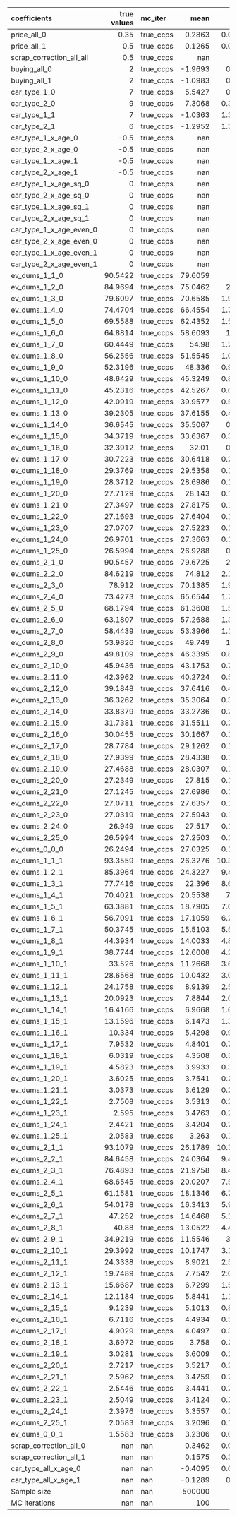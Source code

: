 | coefficients             |   true values | mc_iter   |        mean |      std |     p2.5 |    p97.5 |
|:-------------------------|--------------:|:----------|------------:|---------:|---------:|---------:|
| price_all_0              |        0.35   | true_ccps |      0.2863 |   0.0128 |   0.2629 |   0.3097 |
| price_all_1              |        0.5    | true_ccps |      0.1265 |   0.0567 |   0.0212 |   0.2275 |
| scrap_correction_all_all |        0.5    | true_ccps |    nan      | nan      | nan      | nan      |
| buying_all_0             |        2      | true_ccps |     -1.9693 |   0.009  |  -1.9856 |  -1.9498 |
| buying_all_1             |        2      | true_ccps |     -1.0983 |   0.101  |  -1.2849 |  -0.9063 |
| car_type_1_0             |        7      | true_ccps |      5.5427 |   0.338  |   4.9134 |   6.1582 |
| car_type_2_0             |        9      | true_ccps |      7.3068 |   0.3382 |   6.6924 |   7.9239 |
| car_type_1_1             |        7      | true_ccps |     -1.0363 |   1.3895 |  -3.5481 |   1.6117 |
| car_type_2_1             |        6      | true_ccps |     -1.2952 |   1.3133 |  -3.6987 |   1.0985 |
| car_type_1_x_age_0       |       -0.5    | true_ccps |    nan      | nan      | nan      | nan      |
| car_type_2_x_age_0       |       -0.5    | true_ccps |    nan      | nan      | nan      | nan      |
| car_type_1_x_age_1       |       -0.5    | true_ccps |    nan      | nan      | nan      | nan      |
| car_type_2_x_age_1       |       -0.5    | true_ccps |    nan      | nan      | nan      | nan      |
| car_type_1_x_age_sq_0    |        0      | true_ccps |    nan      | nan      | nan      | nan      |
| car_type_2_x_age_sq_0    |        0      | true_ccps |    nan      | nan      | nan      | nan      |
| car_type_1_x_age_sq_1    |        0      | true_ccps |    nan      | nan      | nan      | nan      |
| car_type_2_x_age_sq_1    |        0      | true_ccps |    nan      | nan      | nan      | nan      |
| car_type_1_x_age_even_0  |        0      | true_ccps |    nan      | nan      | nan      | nan      |
| car_type_2_x_age_even_0  |        0      | true_ccps |    nan      | nan      | nan      | nan      |
| car_type_1_x_age_even_1  |        0      | true_ccps |    nan      | nan      | nan      | nan      |
| car_type_2_x_age_even_1  |        0      | true_ccps |    nan      | nan      | nan      | nan      |
| ev_dums_1_1_0            |       90.5422 | true_ccps |     79.6059 |   2.34   |  75.3379 |  83.7338 |
| ev_dums_1_2_0            |       84.9694 | true_ccps |     75.0462 |   2.135  |  71.1644 |  78.8051 |
| ev_dums_1_3_0            |       79.6097 | true_ccps |     70.6585 |   1.9358 |  67.1348 |  74.0466 |
| ev_dums_1_4_0            |       74.4704 | true_ccps |     66.4554 |   1.7521 |  63.2513 |  69.5249 |
| ev_dums_1_5_0            |       69.5588 | true_ccps |     62.4352 |   1.5748 |  59.5675 |  65.1784 |
| ev_dums_1_6_0            |       64.8814 | true_ccps |     58.6093 |   1.403  |  56.0281 |  61.0609 |
| ev_dums_1_7_0            |       60.4449 | true_ccps |     54.98   |   1.2443 |  52.6922 |  57.1702 |
| ev_dums_1_8_0            |       56.2556 | true_ccps |     51.5545 |   1.0913 |  49.5654 |  53.5076 |
| ev_dums_1_9_0            |       52.3196 | true_ccps |     48.336  |   0.9514 |  46.5907 |  50.0394 |
| ev_dums_1_10_0           |       48.6429 | true_ccps |     45.3249 |   0.8189 |  43.8195 |  46.8255 |
| ev_dums_1_11_0           |       45.2316 | true_ccps |     42.5267 |   0.6969 |  41.2187 |  43.7805 |
| ev_dums_1_12_0           |       42.0919 | true_ccps |     39.9577 |   0.5863 |  38.8403 |  41.0265 |
| ev_dums_1_13_0           |       39.2305 | true_ccps |     37.6155 |   0.4861 |  36.646  |  38.4787 |
| ev_dums_1_14_0           |       36.6545 | true_ccps |     35.5067 |   0.395  |  34.6711 |  36.1804 |
| ev_dums_1_15_0           |       34.3719 | true_ccps |     33.6367 |   0.3208 |  32.9346 |  34.1855 |
| ev_dums_1_16_0           |       32.3912 | true_ccps |     32.01   |   0.262  |  31.4082 |  32.466  |
| ev_dums_1_17_0           |       30.7223 | true_ccps |     30.6418 |   0.2192 |  30.1664 |  31.0358 |
| ev_dums_1_18_0           |       29.3769 | true_ccps |     29.5358 |   0.1846 |  29.1872 |  29.8743 |
| ev_dums_1_19_0           |       28.3712 | true_ccps |     28.6986 |   0.1717 |  28.3862 |  29.0133 |
| ev_dums_1_20_0           |       27.7129 | true_ccps |     28.143  |   0.1684 |  27.8512 |  28.4688 |
| ev_dums_1_21_0           |       27.3497 | true_ccps |     27.8175 |   0.1668 |  27.512  |  28.1567 |
| ev_dums_1_22_0           |       27.1693 | true_ccps |     27.6404 |   0.1639 |  27.3327 |  27.9694 |
| ev_dums_1_23_0           |       27.0707 | true_ccps |     27.5223 |   0.1686 |  27.2242 |  27.8565 |
| ev_dums_1_24_0           |       26.9701 | true_ccps |     27.3663 |   0.1711 |  27.0402 |  27.7127 |
| ev_dums_1_25_0           |       26.5994 | true_ccps |     26.9288 |   0.178  |  26.5778 |  27.2497 |
| ev_dums_2_1_0            |       90.5457 | true_ccps |     79.6725 |   2.328  |  75.4216 |  83.783  |
| ev_dums_2_2_0            |       84.6219 | true_ccps |     74.812  |   2.1183 |  70.9231 |  78.5347 |
| ev_dums_2_3_0            |       78.912  | true_ccps |     70.1385 |   1.9077 |  66.6641 |  73.4738 |
| ev_dums_2_4_0            |       73.4273 | true_ccps |     65.6544 |   1.7052 |  62.5426 |  68.6218 |
| ev_dums_2_5_0            |       68.1794 | true_ccps |     61.3608 |   1.5179 |  58.597  |  64.0121 |
| ev_dums_2_6_0            |       63.1807 | true_ccps |     57.2688 |   1.3366 |  54.8341 |  59.6185 |
| ev_dums_2_7_0            |       58.4439 | true_ccps |     53.3966 |   1.1661 |  51.2746 |  55.4626 |
| ev_dums_2_8_0            |       53.9826 | true_ccps |     49.749  |   1.002  |  47.908  |  51.5496 |
| ev_dums_2_9_0            |       49.8109 | true_ccps |     46.3395 |   0.8485 |  44.7798 |  47.8579 |
| ev_dums_2_10_0           |       45.9436 | true_ccps |     43.1753 |   0.7136 |  41.8372 |  44.4603 |
| ev_dums_2_11_0           |       42.3962 | true_ccps |     40.2724 |   0.5888 |  39.1438 |  41.3216 |
| ev_dums_2_12_0           |       39.1848 | true_ccps |     37.6416 |   0.4811 |  36.6781 |  38.4922 |
| ev_dums_2_13_0           |       36.3262 | true_ccps |     35.3064 |   0.3815 |  34.4955 |  35.9846 |
| ev_dums_2_14_0           |       33.8379 | true_ccps |     33.2736 |   0.2996 |  32.6026 |  33.8153 |
| ev_dums_2_15_0           |       31.7381 | true_ccps |     31.5511 |   0.2409 |  31.0091 |  31.9955 |
| ev_dums_2_16_0           |       30.0455 | true_ccps |     30.1667 |   0.1942 |  29.7667 |  30.5237 |
| ev_dums_2_17_0           |       28.7784 | true_ccps |     29.1262 |   0.1731 |  28.8117 |  29.4534 |
| ev_dums_2_18_0           |       27.9399 | true_ccps |     28.4338 |   0.1652 |  28.1575 |  28.751  |
| ev_dums_2_19_0           |       27.4688 | true_ccps |     28.0307 |   0.1644 |  27.7458 |  28.3465 |
| ev_dums_2_20_0           |       27.2349 | true_ccps |     27.815  |   0.1652 |  27.5147 |  28.1397 |
| ev_dums_2_21_0           |       27.1245 | true_ccps |     27.6986 |   0.1691 |  27.3891 |  28.056  |
| ev_dums_2_22_0           |       27.0711 | true_ccps |     27.6357 |   0.1701 |  27.3303 |  27.9705 |
| ev_dums_2_23_0           |       27.0319 | true_ccps |     27.5943 |   0.1699 |  27.3008 |  27.9437 |
| ev_dums_2_24_0           |       26.949  | true_ccps |     27.517  |   0.1659 |  27.2176 |  27.8446 |
| ev_dums_2_25_0           |       26.5994 | true_ccps |     27.2503 |   0.1574 |  26.9742 |  27.5634 |
| ev_dums_0_0_0            |       26.2494 | true_ccps |     27.0325 |   0.1574 |  26.7633 |  27.3452 |
| ev_dums_1_1_1            |       93.3559 | true_ccps |     26.3276 |  10.3985 |   6.9732 |  44.997  |
| ev_dums_1_2_1            |       85.3964 | true_ccps |     24.3227 |   9.4973 |   6.6656 |  41.4054 |
| ev_dums_1_3_1            |       77.7416 | true_ccps |     22.396  |   8.6342 |   6.3346 |  37.937  |
| ev_dums_1_4_1            |       70.4021 | true_ccps |     20.5538 |   7.799  |   6.0835 |  34.6158 |
| ev_dums_1_5_1            |       63.3881 | true_ccps |     18.7905 |   7.0023 |   5.7559 |  31.4153 |
| ev_dums_1_6_1            |       56.7091 | true_ccps |     17.1059 |   6.2441 |   5.5268 |  28.3863 |
| ev_dums_1_7_1            |       50.3745 | true_ccps |     15.5103 |   5.5269 |   5.2313 |  25.5211 |
| ev_dums_1_8_1            |       44.3934 | true_ccps |     14.0033 |   4.8461 |   5.0259 |  22.8101 |
| ev_dums_1_9_1            |       38.7744 | true_ccps |     12.6008 |   4.2116 |   4.7809 |  20.2854 |
| ev_dums_1_10_1           |       33.526  | true_ccps |     11.2668 |   3.6114 |   4.5492 |  17.8361 |
| ev_dums_1_11_1           |       28.6568 | true_ccps |     10.0432 |   3.0679 |   4.3221 |  15.6454 |
| ev_dums_1_12_1           |       24.1758 | true_ccps |      8.9139 |   2.5589 |   4.1495 |  13.5546 |
| ev_dums_1_13_1           |       20.0923 | true_ccps |      7.8844 |   2.0944 |   4.0024 |  11.693  |
| ev_dums_1_14_1           |       16.4166 | true_ccps |      6.9668 |   1.6739 |   3.7989 |  10.0669 |
| ev_dums_1_15_1           |       13.1596 | true_ccps |      6.1473 |   1.3107 |   3.6892 |   8.5451 |
| ev_dums_1_16_1           |       10.334  | true_ccps |      5.4298 |   0.9878 |   3.5625 |   7.2219 |
| ev_dums_1_17_1           |        7.9532 | true_ccps |      4.8401 |   0.7129 |   3.4816 |   6.1076 |
| ev_dums_1_18_1           |        6.0319 | true_ccps |      4.3508 |   0.5091 |   3.3944 |   5.2756 |
| ev_dums_1_19_1           |        4.5823 | true_ccps |      3.9933 |   0.3436 |   3.3323 |   4.6161 |
| ev_dums_1_20_1           |        3.6025 | true_ccps |      3.7541 |   0.2553 |   3.2333 |   4.2508 |
| ev_dums_1_21_1           |        3.0373 | true_ccps |      3.6129 |   0.2397 |   3.1479 |   4.096  |
| ev_dums_1_22_1           |        2.7508 | true_ccps |      3.5313 |   0.2441 |   3.0747 |   3.9905 |
| ev_dums_1_23_1           |        2.595  | true_ccps |      3.4763 |   0.2541 |   2.9974 |   3.9824 |
| ev_dums_1_24_1           |        2.4421 | true_ccps |      3.4204 |   0.2537 |   2.9661 |   3.9217 |
| ev_dums_1_25_1           |        2.0583 | true_ccps |      3.263  |   0.1002 |   3.0797 |   3.4544 |
| ev_dums_2_1_1            |       93.1079 | true_ccps |     26.1789 |  10.3731 |   6.9046 |  44.8418 |
| ev_dums_2_2_1            |       84.6458 | true_ccps |     24.0364 |   9.4113 |   6.4725 |  40.8638 |
| ev_dums_2_3_1            |       76.4893 | true_ccps |     21.9758 |   8.4955 |   6.2275 |  37.2413 |
| ev_dums_2_4_1            |       68.6545 | true_ccps |     20.0207 |   7.5961 |   5.8946 |  33.6648 |
| ev_dums_2_5_1            |       61.1581 | true_ccps |     18.1346 |   6.7485 |   5.5764 |  30.3237 |
| ev_dums_2_6_1            |       54.0178 | true_ccps |     16.3413 |   5.9438 |   5.2931 |  27.0929 |
| ev_dums_2_7_1            |       47.252  | true_ccps |     14.6468 |   5.1746 |   5.0092 |  24.0186 |
| ev_dums_2_8_1            |       40.88   | true_ccps |     13.0522 |   4.4502 |   4.7831 |  21.1358 |
| ev_dums_2_9_1            |       34.9219 | true_ccps |     11.5546 |   3.772  |   4.5307 |  18.4323 |
| ev_dums_2_10_1           |       29.3992 | true_ccps |     10.1747 |   3.1513 |   4.3319 |  15.9335 |
| ev_dums_2_11_1           |       24.3338 | true_ccps |      8.9021 |   2.5735 |   4.111  |  13.586  |
| ev_dums_2_12_1           |       19.7489 | true_ccps |      7.7542 |   2.0521 |   3.9358 |  11.4957 |
| ev_dums_2_13_1           |       15.6687 | true_ccps |      6.7299 |   1.5917 |   3.7553 |   9.6173 |
| ev_dums_2_14_1           |       12.1184 | true_ccps |      5.8441 |   1.1908 |   3.6041 |   8.0277 |
| ev_dums_2_15_1           |        9.1239 | true_ccps |      5.1013 |   0.8506 |   3.5112 |   6.6327 |
| ev_dums_2_16_1           |        6.7116 | true_ccps |      4.4934 |   0.5797 |   3.386  |   5.5116 |
| ev_dums_2_17_1           |        4.9029 | true_ccps |      4.0497 |   0.3812 |   3.3064 |   4.7688 |
| ev_dums_2_18_1           |        3.6972 | true_ccps |      3.758  |   0.2589 |   3.1949 |   4.2406 |
| ev_dums_2_19_1           |        3.0281 | true_ccps |      3.6009 |   0.2411 |   3.1481 |   4.0566 |
| ev_dums_2_20_1           |        2.7217 | true_ccps |      3.5217 |   0.2402 |   3.0687 |   4.0211 |
| ev_dums_2_21_1           |        2.5962 | true_ccps |      3.4759 |   0.2513 |   3.0067 |   3.9759 |
| ev_dums_2_22_1           |        2.5446 | true_ccps |      3.4441 |   0.2538 |   3      |   3.9437 |
| ev_dums_2_23_1           |        2.5049 | true_ccps |      3.4124 |   0.2616 |   2.9382 |   3.8778 |
| ev_dums_2_24_1           |        2.3976 | true_ccps |      3.3557 |   0.2507 |   2.9    |   3.8105 |
| ev_dums_2_25_1           |        2.0583 | true_ccps |      3.2096 |   0.1028 |   3.0055 |   3.3888 |
| ev_dums_0_0_1            |        1.5583 | true_ccps |      3.2306 |   0.0886 |   3.0614 |   3.4036 |
| scrap_correction_all_0   |      nan      | nan       |      0.3462 |   0.0721 |   0.1911 |   0.4628 |
| scrap_correction_all_1   |      nan      | nan       |      0.1575 |   0.3208 |  -0.3843 |   0.7992 |
| car_type_all_x_age_0     |      nan      | nan       |     -0.4095 |   0.0179 |  -0.4425 |  -0.376  |
| car_type_all_x_age_1     |      nan      | nan       |     -0.1289 |   0.066  |  -0.2584 |  -0.0085 |
| Sample size              |      nan      | nan       | 500000      | nan      | nan      | nan      |
| MC iterations            |      nan      | nan       |    100      | nan      | nan      | nan      |